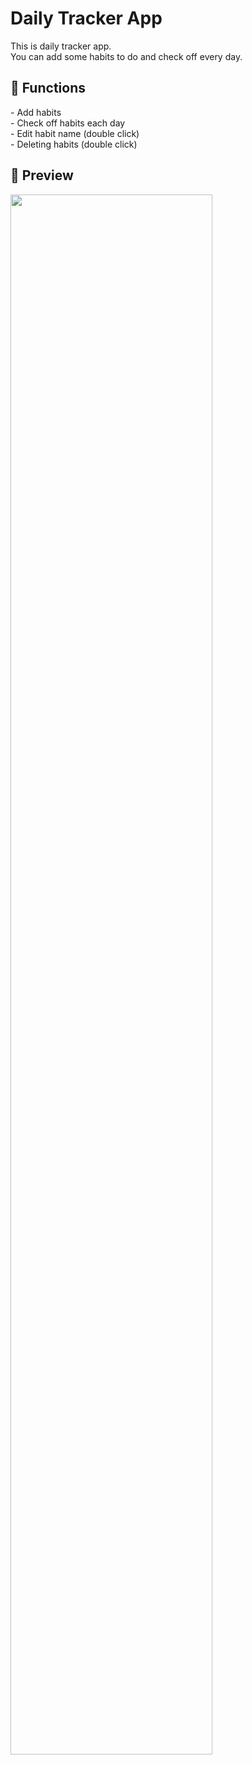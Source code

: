 <h1>Daily Tracker App</h1>

This is daily tracker app.</br>
You can add some habits to do and check off every day.

<h2>🔨 Functions</h2>
- Add habits </br>
- Check off habits each day </br>
- Edit habit name (double click) </br>
- Deleting habits (double click) </br>

<h2>🔎 Preview </h2>
<img width="80%" src="https://github.com/ttumzzi/daily-tracker/blob/master/imgs/main.JPG"/>
<img width="20% src="https://github.com/ttumzzi/daily-tracker/blob/master/imgs/edit_delete.JPG"/>
